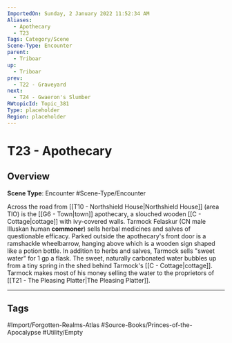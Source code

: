 ```yaml
---
ImportedOn: Sunday, 2 January 2022 11:52:34 AM
Aliases:
  - Apothecary
  - T23
Tags: Category/Scene
Scene-Type: Encounter
parent:
  - Triboar
up:
  - Triboar
prev:
  - T22 - Graveyard
next:
  - T24 - Gwaeron's Slumber
RWtopicId: Topic_381
Type: placeholder
Region: placeholder
---
```

# T23 - Apothecary
## Overview
**Scene Type**: Encounter
#Scene-Type/Encounter

Across the road from [[T10 - Northshield House|Northshield House]] (area TlO) is the [[G6 - Town|town]] apothecary, a slouched wooden [[C - Cottage|cottage]] with ivy-covered walls. Tarmock Felaskur (CN male Illuskan human **commoner**) sells herbal medicines and salves of questionable efficacy. Parked outside the apothecary's front door is a ramshackle wheelbarrow, hanging above which is a wooden sign shaped like a potion bottle. In addition to herbs and salves, Tarmock sells "sweet water" for 1 gp a flask. The sweet, naturally carbonated water bubbles up from a tiny spring in the shed behind Tarmock's [[C - Cottage|cottage]]. Tarmock makes most of his money selling the water to the proprietors of [[T21 - The Pleasing Platter|The Pleasing Platter]].


---
## Tags
#Import/Forgotten-Realms-Atlas #Source-Books/Princes-of-the-Apocalypse #Utility/Empty

